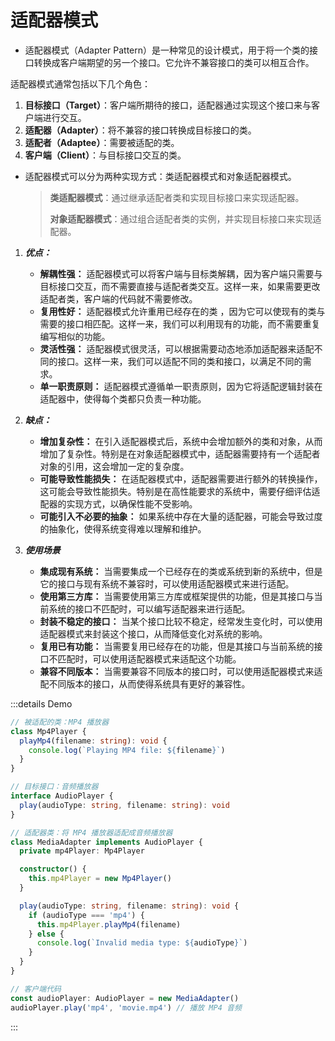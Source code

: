 # 适配器模式

- 适配器模式（Adapter Pattern）是一种常见的设计模式，用于将一个类的接口转换成客户端期望的另一个接口。它允许不兼容接口的类可以相互合作。

适配器模式通常包括以下几个角色：

1. **目标接口（Target）**：客户端所期待的接口，适配器通过实现这个接口来与客户端进行交互。
2. **适配器（Adapter）**：将不兼容的接口转换成目标接口的类。
3. **适配者（Adaptee）**：需要被适配的类。
4. **客户端（Client）**：与目标接口交互的类。

- 适配器模式可以分为两种实现方式：类适配器模式和对象适配器模式。
  > **类适配器模式**：通过继承适配者类和实现目标接口来实现适配器。
  >
  > **对象适配器模式**：通过组合适配者类的实例，并实现目标接口来实现适配器。

1. **_优点：_**

   - **解耦性强：** 适配器模式可以将客户端与目标类解耦，因为客户端只需要与目标接口交互，而不需要直接与适配者类交互。这样一来，如果需要更改适配者类，客户端的代码就不需要修改。
   - **复用性好：** 适配器模式允许重用已经存在的类  ，因为它可以使现有的类与需要的接口相匹配。这样一来，我们可以利用现有的功能，而不需要重复编写相似的功能。
   - **灵活性强：** 适配器模式很灵活，可以根据需要动态地添加适配器来适配不同的接口。这样一来，我们可以适配不同的类和接口，以满足不同的需求。
   - **单一职责原则：** 适配器模式遵循单一职责原则，因为它将适配逻辑封装在适配器中，使得每个类都只负责一种功能。

2. **_缺点：_**

   - **增加复杂性：** 在引入适配器模式后，系统中会增加额外的类和对象，从而增加了复杂性。特别是在对象适配器模式中，适配器需要持有一个适配者对象的引用，这会增加一定的复杂度。
   - **可能导致性能损失：** 在适配器模式中，适配器需要进行额外的转换操作，这可能会导致性能损失。特别是在高性能要求的系统中，需要仔细评估适配器的实现方式，以确保性能不受影响。
   - **可能引入不必要的抽象：** 如果系统中存在大量的适配器，可能会导致过度的抽象化，使得系统变得难以理解和维护。

3. **_使用场景_**

   - **集成现有系统：** 当需要集成一个已经存在的类或系统到新的系统中，但是它的接口与现有系统不兼容时，可以使用适配器模式来进行适配。
   - **使用第三方库：** 当需要使用第三方库或框架提供的功能，但是其接口与当前系统的接口不匹配时，可以编写适配器来进行适配。
   - **封装不稳定的接口：** 当某个接口比较不稳定，经常发生变化时，可以使用适配器模式来封装这个接口，从而降低变化对系统的影响。
   - **复用已有功能：** 当需要复用已经存在的功能，但是其接口与当前系统的接口不匹配时，可以使用适配器模式来适配这个功能。
   - **兼容不同版本：** 当需要兼容不同版本的接口时，可以使用适配器模式来适配不同版本的接口，从而使得系统具有更好的兼容性。

:::details Demo

```ts
// 被适配的类：MP4 播放器
class Mp4Player {
  playMp4(filename: string): void {
    console.log(`Playing MP4 file: ${filename}`)
  }
}

// 目标接口：音频播放器
interface AudioPlayer {
  play(audioType: string, filename: string): void
}

// 适配器类：将 MP4 播放器适配成音频播放器
class MediaAdapter implements AudioPlayer {
  private mp4Player: Mp4Player

  constructor() {
    this.mp4Player = new Mp4Player()
  }

  play(audioType: string, filename: string): void {
    if (audioType === 'mp4') {
      this.mp4Player.playMp4(filename)
    } else {
      console.log(`Invalid media type: ${audioType}`)
    }
  }
}

// 客户端代码
const audioPlayer: AudioPlayer = new MediaAdapter()
audioPlayer.play('mp4', 'movie.mp4') // 播放 MP4 音频
```

:::
